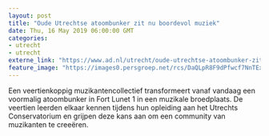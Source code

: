 ```yaml
---
layout: post
title: "Oude Utrechtse atoombunker zit nu boordevol muziek"
date: Thu, 16 May 2019 06:00:00 GMT
categories: 
- utrecht 
- utrecht 
externe_link: "https://www.ad.nl/utrecht/oude-utrechtse-atoombunker-zit-nu-boordevol-muziek~a11cbaa0/"
feature_image: "https://images0.persgroep.net/rcs/DaQLpR8F9dPfwcf7NnTExpLC2Qs/diocontent/148444029/_fitwidth/400/?appId=21791a8992982cd8da851550a453bd7f&quality=0.7"
---
```


Een veertienkoppig muzikantencollectief transformeert vanaf vandaag een voormalig atoombunker in Fort Lunet 1 in een muzikale broedplaats. De veertien leerden elkaar kennen tijdens hun opleiding aan het Utrechts Conservatorium en grijpen deze kans aan om een community van muzikanten te creeëren.
